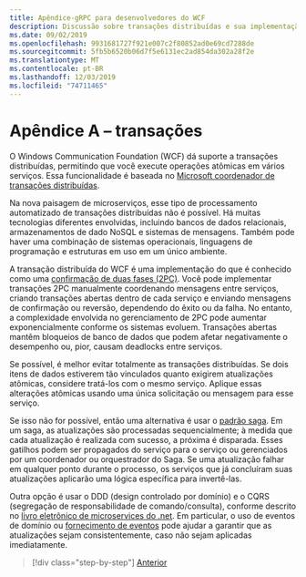 ```yaml
---
title: Apêndice-gRPC para desenvolvedores do WCF
description: Discussão sobre transações distribuídas e sua implementação em arquiteturas de microserviços modernas.
ms.date: 09/02/2019
ms.openlocfilehash: 9931681727f921e007c2f80852ad0e69cd7288de
ms.sourcegitcommit: 5fb5b6520b06d7f5e6131ec2ad854da302a28f2e
ms.translationtype: MT
ms.contentlocale: pt-BR
ms.lasthandoff: 12/03/2019
ms.locfileid: "74711465"
---
```

# <a name="appendix-a---transactions"></a>Apêndice A – transações

O Windows Communication Foundation (WCF) dá suporte a transações distribuídas, permitindo que você execute operações atômicas em vários serviços. Essa funcionalidade é baseada no [Microsoft coordenador de transações distribuídas](https://docs.microsoft.com/previous-versions/windows/desktop/ms684146(v=vs.85)).

Na nova paisagem de microserviços, esse tipo de processamento automatizado de transações distribuídas não é possível. Há muitas tecnologias diferentes envolvidas, incluindo bancos de dados relacionais, armazenamentos de dado NoSQL e sistemas de mensagens. Também pode haver uma combinação de sistemas operacionais, linguagens de programação e estruturas em uso em um único ambiente.

A transação distribuída do WCF é uma implementação do que é conhecido como uma [confirmação de duas fases (2PC)](https://en.wikipedia.org/wiki/Two-phase_commit_protocol). Você pode implementar transações 2PC manualmente coordenando mensagens entre serviços, criando transações abertas dentro de cada serviço e enviando mensagens de confirmação ou reversão, dependendo do êxito ou da falha. No entanto, a complexidade envolvida no gerenciamento de 2PC pode aumentar exponencialmente conforme os sistemas evoluem. Transações abertas mantêm bloqueios de banco de dados que podem afetar negativamente o desempenho ou, pior, causam deadlocks entre serviços.

Se possível, é melhor evitar totalmente as transações distribuídas. Se dois itens de dados estiverem tão vinculados quanto exigirem atualizações atômicas, considere tratá-los com o mesmo serviço. Aplique essas alterações atômicas usando uma única solicitação ou mensagem para esse serviço.

Se isso não for possível, então uma alternativa é usar o [padrão saga](https://microservices.io/patterns/data/saga.html). Em um saga, as atualizações são processadas sequencialmente; à medida que cada atualização é realizada com sucesso, a próxima é disparada. Esses gatilhos podem ser propagados do serviço para o serviço ou gerenciados por um coordenador ou orquestrador do Saga. Se uma atualização falhar em qualquer ponto durante o processo, os serviços que já concluíram suas atualizações aplicarão uma lógica específica para invertê-las.

Outra opção é usar o DDD (design controlado por domínio) e o CQRS (segregação de responsabilidade de comando/consulta), conforme descrito no [livro eletrônico de microservices do .net](https://docs.microsoft.com/dotnet/architecture/microservices/microservice-ddd-cqrs-patterns/). Em particular, o uso de eventos de domínio ou [fornecimento de eventos](https://martinfowler.com/eaaDev/EventSourcing.html) pode ajudar a garantir que as atualizações sejam consistentemente, caso não sejam aplicadas imediatamente.

>[!div class="step-by-step"]
>[Anterior](application-performance-management.md)
